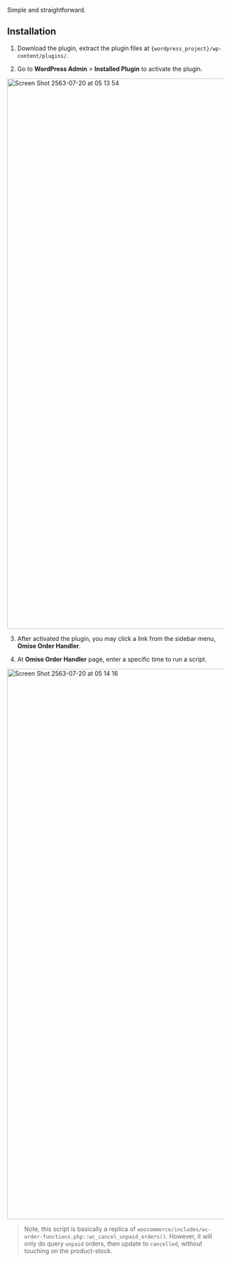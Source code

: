 Simple and straightforward.

## Installation
1. Download the plugin, extract the plugin files at `{wordpress_project}/wp-content/plugins/`.

2. Go to **WordPress Admin** > **Installed Plugin** to activate the plugin.

<img width="1279" alt="Screen Shot 2563-07-20 at 05 13 54" src="https://user-images.githubusercontent.com/2154669/87886621-dcdabc00-ca48-11ea-99e9-f71bfcaccc34.png">

3. After activated the plugin, you may click a link from the sidebar menu, **Omise Order Handler**.

4. At **Omise Order Handler** page, enter a specific time to run a script.

<img width="1279" alt="Screen Shot 2563-07-20 at 05 14 16" src="https://user-images.githubusercontent.com/2154669/87886509-e283d200-ca47-11ea-8691-60a29969d2df.png">

> Note, this script is basically a replica of `woocommerce/includes/wc-order-functions.php::wc_cancel_unpaid_orders()`.
> However, it will only do query `unpaid` orders, then update to `cancelled`, without touching on the product-stock.
